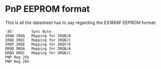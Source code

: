 # PnP EEPROM format

This is all the datasheet has to say regarding the ES1868F EEPROM format:

```text
'A5'		Sync Byte
IRQB IRQA	Mapping for IRQB/A
IRQD IRQC	Mapping for IRQD/C
IRQF IRQE	Mapping for IRQF/E
DRQB DRQA	Mapping for DRQB/A
DRQD DRQC	Mapping for DRQD/C
PNP Reg 25h
PNP Reg 26h
```

